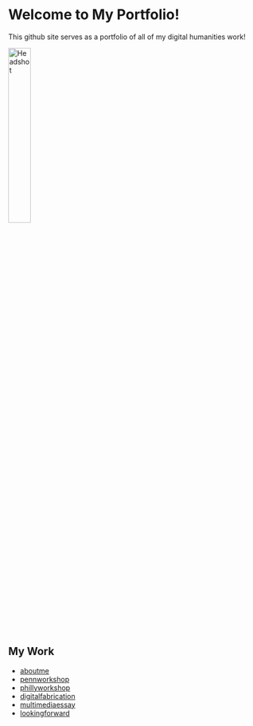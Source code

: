 # Welcome to My Portfolio!

This github site serves as a portfolio of all of my digital humanities work!

<img src="images/headshot.jpeg" alt="Headshot" width="30%">

## My Work
- [aboutme](aboutme.md)
- [pennworkshop](pennworkshop.md)
- [phillyworkshop](phillyworkshop.md)
- [digitalfabrication](digitalfabrication.md)
- [multimediaessay](multimediaessay.md)
- [lookingforward](lookingforward.md)
